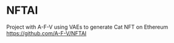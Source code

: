 # NFTAI
Project with A-F-V using VAEs to generate Cat NFT on Ethereum
https://github.com/A-F-V/NFTAI
